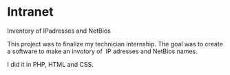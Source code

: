 # Intranet
Inventory of IPadresses and NetBios

This project was to finalize my technician internship. The goal was to create a software to make an invotory of  IP adresses and NetBios names. 

I did it in PHP, HTML and CSS.
